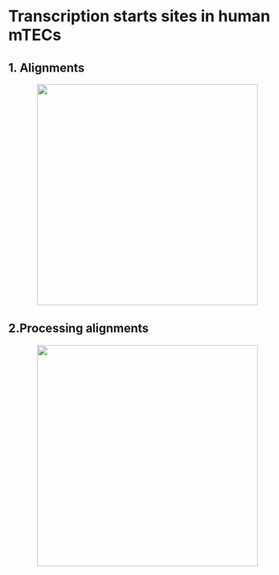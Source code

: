 # Transcription starts sites in human mTECs

## 1. Alignments
<p align="center">
<img
src="https://github.com/meyer-lab-cshl/tss/tree/master/human/dag/alignment_dag.png"
height="400">
</p>

## 2.Processing alignments
<p align="center">
<img
src="https://github.com/meyer-lab-cshl/tss/tree/master/human/dag/processing_alignment_dag.png"
height="400">
</p>
